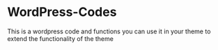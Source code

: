 # WordPress-Codes

This is a wordpress code and functions you can use it in your theme to extend the functionality of the theme
